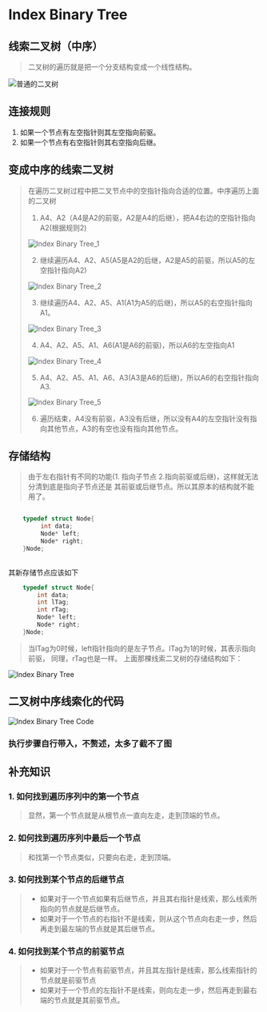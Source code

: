 # Index Binary Tree



## 线索二叉树（中序）
> 二叉树的遍历就是把一个分支结构变成一个线性结构。
> 
![普通的二叉树](_v_images/20190525143334546_19538.png)

##  连接规则
1. 如果一个节点有左空指针则其左空指向前驱。
2. 如果一个节点有右空指针则其右空指向后继。


## 变成中序的线索二叉树
> 在遍历二叉树过程中把二叉节点中的空指针指向合适的位置。中序遍历上面的二叉树  
> 1. A4、A2（A4是A2的前驱，A2是A4的后继），把A4右边的空指针指向A2(根据规则2)
> 
> ![Index Binary Tree_1](_v_images/20190525143754893_5808.png)
> 
> 2. 继续遍历A4、A2、A5(A5是A2的后继，A2是A5的前驱，所以A5的左空指针指向A2)
> 
> ![Index Binary Tree_2](_v_images/20190525144255604_928.png)
> 
>3. 继续遍历A4、A2、A5、A1(A1为A5的后继)，所以A5的右空指针指向A1。
>
>![Index Binary Tree_3](_v_images/20190525144514702_14770.png)
>
>4. A4、A2、A5、A1、A6(A1是A6的前驱)，所以A6的左空指向A1
>
>![Index Binary Tree_4](_v_images/20190525144747777_28183.png)
>
>5. A4、A2、A5、A1、A6、A3(A3是A6的后继)，所以A6的右空指针指向A3.
>
>![Index Binary Tree_5](_v_images/20190525145042168_25.png)
>
>6. 遍历结束，A4没有前驱，A3没有后继，所以没有A4的左空指针没有指向其他节点，A3的有空也没有指向其他节点。

## 存储结构
> 由于左右指针有不同的功能(1. 指向子节点 2.指向前驱或后继)，这样就无法分清到底是指向子节点还是
> 其前驱或后继节点。所以其原本的结构就不能用了。
```c++

    typedef struct Node{
         int data;
         Node* left;
         Node* right;
    }Node;
    
```

其新存储节点应该如下

```c++
    typedef struct Node{
        int data;
        int lTag;
        int rTag;
        Node* left;
        Node* right;
    }Node;
```
>当lTag为0时候，left指针指向的是左子节点。lTag为1的时候，其表示指向前驱，
>同理，rTag也是一样。
>上面那棵线索二叉树的存储结构如下：
>
![Index Binary Tree](_v_images/20190525150340913_19497.png)
>
##  二叉树中序线索化的代码
![Index Binary Tree Code](_v_images/20190525150608327_4865.png)

### 执行步骤自行带入，不赘述，太多了截不了图

## 补充知识
### 1. 如何找到遍历序列中的第一个节点
> 显然，第一个节点就是从根节点一直向左走，走到顶端的节点。
### 2. 如何找到遍历序列中最后一个节点
> 和找第一个节点类似，只要向右走，走到顶端。
### 3. 如何找到某个节点的后继节点
> * 如果对于一个节点如果有后继节点，并且其右指针是线索，那么线索所指向的节点就是后继节点。
> * 如果对于一个节点的右指针不是线索，则从这个节点向右走一步，然后再走到最左端的节点就是其后继节点。
### 4. 如何找到某个节点的前驱节点 
> * 如果对于一个节点有前驱节点，并且其左指针是线索，那么线索指针的节点就是前驱节点
> * 如果对于一个节点的左指针不是线索，则向左走一步，然后再走到最右端的节点就是其前驱节点。

